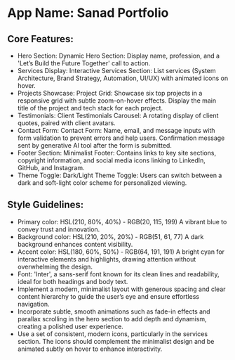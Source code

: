 # **App Name**: Sanad Portfolio

## Core Features:

- Hero Section: Dynamic Hero Section: Display name, profession, and a 'Let’s Build the Future Together' call to action.
- Services Display: Interactive Services Section: List services (System Architecture, Brand Strategy, Automation, UI/UX) with animated icons on hover.
- Projects Showcase: Project Grid: Showcase six top projects in a responsive grid with subtle zoom-on-hover effects. Display the main title of the project and tech stack for each project.
- Testimonials: Client Testimonials Carousel: A rotating display of client quotes, paired with client avatars.
- Contact Form: Contact Form: Name, email, and message inputs with form validation to prevent errors and help users. Confirmation message sent by generative AI tool after the form is submitted.
- Footer Section: Minimalist Footer: Contains links to key site sections, copyright information, and social media icons linking to LinkedIn, GitHub, and Instagram.
- Theme Toggle: Dark/Light Theme Toggle:  Users can switch between a dark and soft-light color scheme for personalized viewing.

## Style Guidelines:

- Primary color: HSL(210, 80%, 40%) - RGB(20, 115, 199) A vibrant blue to convey trust and innovation.
- Background color: HSL(210, 20%, 20%) - RGB(51, 61, 77) A dark background enhances content visibility.
- Accent color: HSL(180, 60%, 50%) - RGB(64, 191, 191) A bright cyan for interactive elements and highlights, drawing attention without overwhelming the design.
- Font: 'Inter', a sans-serif font known for its clean lines and readability, ideal for both headings and body text.
- Implement a modern, minimalist layout with generous spacing and clear content hierarchy to guide the user’s eye and ensure effortless navigation.
- Incorporate subtle, smooth animations such as fade-in effects and parallax scrolling in the hero section to add depth and dynamism, creating a polished user experience.
- Use a set of consistent, modern icons, particularly in the services section. The icons should complement the minimalist design and be animated subtly on hover to enhance interactivity.
